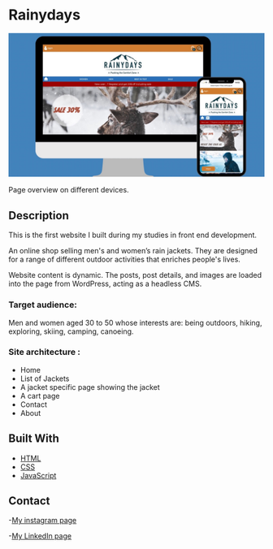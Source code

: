 # Rainydays

![image](https://raw.githubusercontent.com/Noroff-FEU-Assignments/cross-course-project-bushrakalaji/c8f087aa01e2329382873806f51b470a6bc02ab3/images/1C09B558-D1F0-4E57-8757-6CF4D4F2814A_1_105_c.jpeg)

Page overview on different devices.

## Description

This is the first website I built during my studies in front end development.

An online shop selling men's and women’s rain jackets. They are designed for a range of different outdoor activities that enriches people's lives.

Website content is dynamic. The posts, post details, and images are loaded into the page from WordPress, acting as a headless CMS.


### Target audience:
Men and women aged 30 to 50 whose interests are: being outdoors, hiking, exploring, skiing, camping, canoeing.

### Site architecture :

- Home
- List of Jackets
- A jacket specific page showing the jacket
- A cart page
- Contact 
- About 


## Built With

- [HTML](https://html.com/)
- [CSS](https://css.com/)
- [JavaScript](https://www.javascript.com/)


## Contact

-[My instagram page](https://www.instagram.com/bushra_00/)

-[My LinkedIn page](https://www.linkedin.com/in/bushra-kalaji-6775a921a/)
